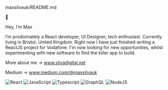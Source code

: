  maxsilvauk/README.md
 
👾

Hey, I’m Max

I’m prodoimately a React developer, UI Designer, tech enthusiast. Currently living in Bristol, United Kingdom. 
Right now I have just finished writing a ReactJS project for Vodafone. I'm now looking for new opportunities, whilst experimenting with new software to find the killer app to build.

More about me → www.silvadigital.net

Medium  → www.medium.com/@maxsilvauk

![React](https://camo.githubusercontent.com/3e00ad0ca29bdc37611d4eadc6003e0616b5bdce80050f5750bcbe4ae8353f97/68747470733a2f2f696d672e736869656c64732e696f2f62616467652f52656163742d3435623864383f6c6f676f3d7265616374)
![JavaScript](https://camo.githubusercontent.com/e243feaafff6cbc99ce869b41494757ce6f39573ca8eea19aa214e33a5210bd9/68747470733a2f2f696d672e736869656c64732e696f2f62616467652f2d6a6176617363726970742d3030303f6c6f676f3d6a617661736372697074266c6f676f436f6c6f723d79656c6c6f77)
![Typescript](https://camo.githubusercontent.com/d3896f28f8880841fbfd447e4c6e846332f7d884daa77c5b5fa043850f8dc039/68747470733a2f2f696d672e736869656c64732e696f2f62616467652f2d547970655363726970742d3030374143433f6c6f676f3d74797065736372697074266c6f676f436f6c6f723d7768697465)
![GraphQL](https://camo.githubusercontent.com/8893cd6e8368fe9b5e3e309322017893fa38d2280e975635a464b795a322beb4/68747470733a2f2f696d672e736869656c64732e696f2f62616467652f2d4772617068516c2d4531303039383f6c6f676f3d6772617068716c266c6f676f436f6c6f723d7768697465)
![NodeJS](https://camo.githubusercontent.com/a8e9e2bc7778a1ba770b9b45309999e020885f50784cbaff6f612c9d323434f5/68747470733a2f2f696d672e736869656c64732e696f2f62616467652f2d4e6f64656a732d3433383533643f6c6f676f3d4e6f64652e6a73266c6f676f436f6c6f723d7768697465)
